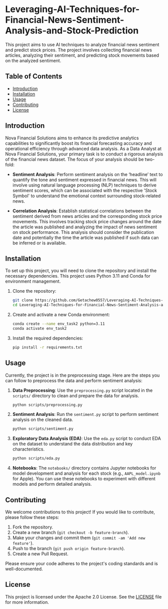 # Leveraging-AI-Techniques-for-Financial-News-Sentiment-Analysis-and-Stock-Prediction

This project aims to use AI techniques to analyze financial news sentiment and predict stock prices. The project involves collecting financial news articles, analyzing their sentiment, and predicting stock movements based on the analyzed sentiment.

## Table of Contents

- [Introduction](#introduction)
- [Installation](#installation)
- [Usage](#usage)
- [Contributing](#contributing)
- [License](#license)

## Introduction

Nova Financial Solutions aims to enhance its predictive analytics capabilities to significantly boost its financial forecasting accuracy and operational efficiency through advanced data analysis. As a Data Analyst at Nova Financial Solutions,  your primary task is to conduct a rigorous analysis of the financial news dataset. The focus of your analysis should be two-fold:

- **Sentiment Analysis**: Perform sentiment analysis on the ‘headline’ text to quantify the tone and sentiment expressed in financial news. This will involve using natural language processing (NLP) techniques to derive sentiment scores, which can be associated with the respective 'Stock Symbol' to understand the emotional context surrounding stock-related news.

- **Correlation Analysis**: Establish statistical correlations between the sentiment derived from news articles and the corresponding stock price movements. This involves tracking stock price changes around the date the article was published and analyzing the impact of news sentiment on stock performance. This analysis should consider the publication date and potentially the time the article was published if such data can be inferred or is available.

## Installation

To set up this project, you will need to clone the repository and install the necessary dependencies. This project uses Python 3.11 and Conda for environment management.

1. Clone the repository:

    ```bash
    git clone https://github.com/Getachew0557/Leveraging-AI-Techniques-for-Financial-News-Sentiment-Analysis-and-Stock-Prediction.git
    cd Leveraging-AI-Techniques-for-Financial-News-Sentiment-Analysis-and-Stock-Prediction
    ```

2. Create and activate a new Conda environment:

    ```bash
    conda create --name env_task2 python=3.11
    conda activate env_task2
    ```

3. Install the required dependencies:

    ```bash
    pip install -r requirements.txt
    ```

## Usage

Currently, the project is in the preprocessing stage. Here are the steps you can follow to preprocess the data and perform sentiment analysis:

1. **Data Preprocessing**: Use the `preprocessing.py` script located in the `scripts/` directory to clean and prepare the data for analysis.

    ```bash
    python scripts/preprocessing.py
    ```

2. **Sentiment Analysis**: Run the `sentiment.py` script to perform sentiment analysis on the cleaned data.

    ```bash
    python scripts/sentiment.py
    ```

3. **Exploratory Data Analysis (EDA)**: Use the `eda.py` script to conduct EDA on the dataset to understand the data distribution and key characteristics.

    ```bash
    python scripts/eda.py
    ```

4. **Notebooks**: The `notebooks/` directory contains Jupyter notebooks for model development and analysis for each stock (e.g., `AAPL_model.ipynb` for Apple). You can use these notebooks to experiment with different models and perform detailed analysis.

## Contributing

We welcome contributions to this project! If you would like to contribute, please follow these steps:

1. Fork the repository.
2. Create a new branch (`git checkout -b feature-branch`).
3. Make your changes and commit them (`git commit -am 'Add new feature'`).
4. Push to the branch (`git push origin feature-branch`).
5. Create a new Pull Request.

Please ensure your code adheres to the project's coding standards and is well-documented.

## License

This project is licensed under the Apache 2.0 License. See the [LICENSE](LICENSE) file for more information.